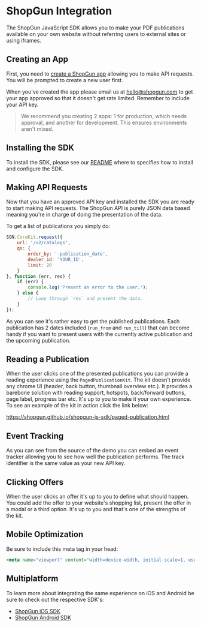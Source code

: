 # ShopGun Integration

The ShopGun JavaScript SDK allows you to make your PDF publications available on your own website without referring users to external sites or using iframes.

## Creating an App

First, you need to [create a ShopGun app](https://business.shopgun.com/developers/apps) allowing you to make API requests. You will be prompted to create a new user first.

When you've created the app please email us at hello@shopgun.com to get your app approved so that it doesn't get rate limited. Remember to include your API key.

> We recommend you creating 2 apps: 1 for production, which needs approval, and another for development. This ensures environments aren't mixed. 

## Installing the SDK

To install the SDK, please see our [README](https://github.com/shopgun/shopgun-js-sdk/blob/develop/README.md) where to specifies how to install and configure the SDK.

## Making API Requests

Now that you have an approved API key and installed the SDK you are ready to start making API requests. The ShopGun API is purely JSON data based meaning you're in charge of doing the presentation of the data.

To get a list of publications you simply do:

```javascript
SGN.CoreKit.request({
    url: '/v2/catalogs',
    qs: {
        order_by: '-publication_date',
        dealer_id: 'YOUR_ID',
        limit: 20
    }
}, function (err, res) {
    if (err) {
        console.log('Present an error to the user.');
    } else {
        // Loop through `res` and present the data.
    }
});
```

As you can see it's rather easy to get the published publications. Each publication has 2 dates included (`run_from` and `run_till`) that can become handy if you want to present users with the currently active publication and the upcoming publication.

## Reading a Publication

When the user clicks one of the presented publications you can provide a reading experience using the `PagedPublicationKit`. The kit doesn't provide any chrome UI (header, back button, thumbnail overview etc.). It provides a barebone solution with reading support, hotspots, back/forward buttons, page label, progress bar etc. It's up to you to make it your own experience. To see an example of the kit in action click the link below:

https://shopgun.github.io/shopgun-js-sdk/paged-publication.html

## Event Tracking

As you can see from the source of the demo you can embed an event tracker allowing you to see how well the publication performs. The track identifier is the same value as your new API key.

## Clicking Offers

When the user clicks an offer it's up to you to define what should happen. You could add the offer to your website's shopping list, present the offer in a modal or a third option. It's up to you and that's one of the strengths of the kit.

## Mobile Optimization

Be sure to include this meta tag in your head:

```html
<meta name="viewport" content="width=device-width, initial-scale=1, user-scalable=no">
```

## Multiplatform

To learn more about integrating the same experience on iOS and Android be sure to check out the respective SDK's:

* [ShopGun iOS SDK](https://github.com/shopgun/shopgun-ios-sdk)
* [ShopGun Android SDK](https://github.com/shopgun/shopgun-android-sdk)
